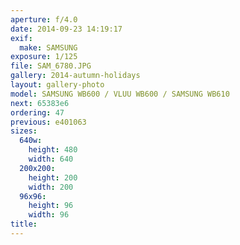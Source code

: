 ```yaml
---
aperture: f/4.0
date: 2014-09-23 14:19:17
exif:
  make: SAMSUNG
exposure: 1/125
file: SAM_6780.JPG
gallery: 2014-autumn-holidays
layout: gallery-photo
model: SAMSUNG WB600 / VLUU WB600 / SAMSUNG WB610
next: 65383e6
ordering: 47
previous: e401063
sizes:
  640w:
    height: 480
    width: 640
  200x200:
    height: 200
    width: 200
  96x96:
    height: 96
    width: 96
title: 
---
```

